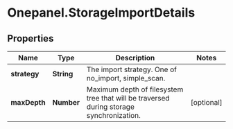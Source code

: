 # Onepanel.StorageImportDetails

## Properties
Name | Type | Description | Notes
------------ | ------------- | ------------- | -------------
**strategy** | **String** | The import strategy. One of no_import, simple_scan. | 
**maxDepth** | **Number** | Maximum depth of filesystem tree that will be traversed during storage synchronization.  | [optional] 


